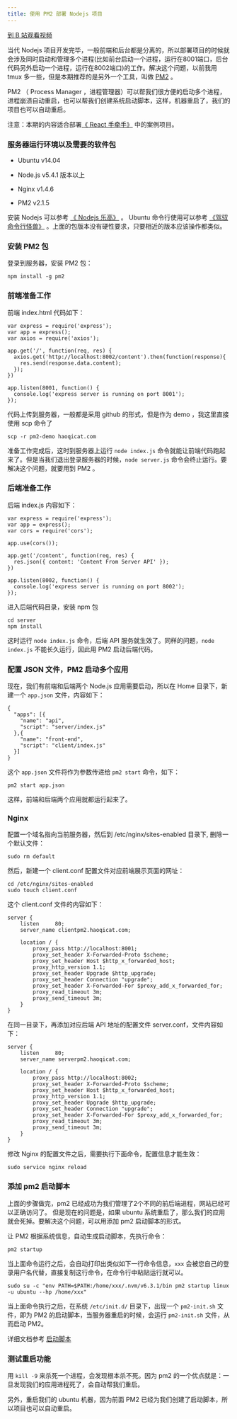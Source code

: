 ```yaml
---
title: 使用 PM2 部署 Nodejs 项目
---
```


[到 B 站观看视频](https://www.bilibili.com/video/BV1yv411B7bu/)

当代 Nodejs 项目开发完毕，一般前端和后台都是分离的，所以部署项目的时候就会涉及同时启动和管理多个进程(比如前台启动一个进程，运行在8001端口，后台代码另外启动一个进程，运行在8002端口)的工作。解决这个问题，以前我用 tmux 多一些，但是本期推荐的是另外一个工具，叫做  [PM2](https://github.com/Unitech/pm2) 。

PM2 （ Process Manager ，进程管理器）可以帮我们很方便的启动多个进程，进程崩溃自动重启，也可以帮我们创建系统启动脚本，这样，机器重启了，我们的项目也可以自动重启。

注意：本期的内容适合部署[《 React 手牵手》](http://haoqicat.com/hand-in-hand-react) 中的案例项目。


### 服务器运行环境以及需要的软件包

* Ubuntu v14.04

* Node.js v5.4.1 版本以上

* Nginx v1.4.6

* PM2 v2.1.5

安装 Nodejs 可以参考 [《 Nodejs 乐高》](http://haoqicat.com/nodejs-lego) 。 Ubuntu 命令行使用可以参考 [《驾驭命令行怪兽》](http://haoqicat.com/ride-cli-monster) 。上面的包版本没有硬性要求，只要相近的版本应该操作都类似。


### 安装 PM2 包

登录到服务器，安装 PM2 包：

```
npm install -g pm2
```

### 前端准备工作

前端 index.html 代码如下：


```
var express = require('express');
var app = express();
var axios = require('axios');

app.get('/', function(req, res) {
  axios.get('http://localhost:8002/content').then(function(response){
    res.send(response.data.content);
  });
})

app.listen(8001, function() {
  console.log('express server is running on port 8001');
});
```

代码上传到服务器，一般都是采用 github 的形式，但是作为 demo ，我这里直接使用 scp 命令了

```
scp -r pm2-demo haoqicat.com
```

准备工作完成后，这时到服务器上运行 `node index.js` 命令就能让前端代码跑起来了。但是当我们退出登录服务器的时候，`node server.js` 命令会终止运行。要解决这个问题，就要用到 PM2 。

### 后端准备工作

后端 index.js 内容如下：

```
var express = require('express');
var app = express();
var cors = require('cors');

app.use(cors());

app.get('/content', function(req, res) {
  res.json({ content: 'Content From Server API' });
})

app.listen(8002, function() {
  console.log('express server is running on port 8002');
});
```

进入后端代码目录，安装 npm 包

```
cd server
npm install
```

这时运行 `node index.js` 命令，后端 API 服务就生效了。同样的问题，`node index.js` 不能长久运行，因此用 PM2 启动后端代码。

### 配置 JSON 文件，PM2 启动多个应用

现在，我们有前端和后端两个 Node.js 应用需要启动，所以在 Home 目录下，新建一个 `app.json` 文件，内容如下：

```
{
  "apps": [{
    "name": "api",
    "script": "server/index.js"
  },{
    "name": "front-end",
    "script": "client/index.js"
  }]
}
```

这个 `app.json` 文件将作为参数传递给 `pm2 start` 命令，如下：

```
pm2 start app.json
```

这样，前端和后端两个应用就都运行起来了。


###  Nginx

配置一个域名指向当前服务器，然后到 /etc/nginx/sites-enabled 目录下, 删除一个默认文件：


```
sudo rm default
```

然后，新建一个 client.conf 配置文件对应前端展示页面的网址：

```
cd /etc/nginx/sites-enabled
sudo touch client.conf
```

这个 client.conf 文件的内容如下：

```
server {
    listen     80;
    server_name clientpm2.haoqicat.com;

    location / {
        proxy_pass http://localhost:8001;
        proxy_set_header X-Forwarded-Proto $scheme;
        proxy_set_header Host $http_x_forwarded_host;
        proxy_http_version 1.1;
        proxy_set_header Upgrade $http_upgrade;
        proxy_set_header Connection "upgrade";
        proxy_set_header X-Forwarded-For $proxy_add_x_forwarded_for;
        proxy_read_timeout 3m;
        proxy_send_timeout 3m;
    }
}
```

在同一目录下，再添加对应后端 API 地址的配置文件 server.conf，文件内容如下：

```
server {
    listen     80;
    server_name serverpm2.haoqicat.com;

    location / {
        proxy_pass http://localhost:8002;
        proxy_set_header X-Forwarded-Proto $scheme;
        proxy_set_header Host $http_x_forwarded_host;
        proxy_http_version 1.1;
        proxy_set_header Upgrade $http_upgrade;
        proxy_set_header Connection "upgrade";
        proxy_set_header X-Forwarded-For $proxy_add_x_forwarded_for;
        proxy_read_timeout 3m;
        proxy_send_timeout 3m;
    }
}
```

修改 Nginx 的配置文件之后，需要执行下面命令，配置信息才能生效：

```
sudo service nginx reload
```


### 添加 pm2 启动脚本

上面的步骤做完，pm2 已经成功为我们管理了2个不同的前后端进程，网站已经可以正确访问了。
但是现在的问题是，如果 ubuntu 系统重启了，那么我们的应用就会死掉。要解决这个问题，可以用添加 pm2 启动脚本的形式。


让 PM2 根据系统信息，自动生成启动脚本，先执行命令：


```
pm2 startup
```

当上面命令运行之后，会自动打印出类似如下一行命令信息，`xxx` 会被您自己的登录用户名代替，直接复制这行命令，在命令行中粘贴运行就可以。

```
sudo su -c "env PATH=$PATH:/home/xxx/.nvm/v6.3.1/bin pm2 startup linux -u ubuntu --hp /home/xxx"
```

当上面命令执行之后，在系统 `/etc/init.d/` 目录下，出现一个 `pm2-init.sh` 文件，即为 PM2 的启动脚本，当服务器重启的时候，会运行 `pm2-init.sh` 文件，从而启动 PM2。

详细文档参考 [启动脚本](http://pm2.keymetrics.io/docs/usage/startup/)



### 测试重启功能

用 `kill -9` 来杀死一个进程，会发现根本杀不死。因为 pm2 的一个优点就是：一旦发现我们的应用进程死了，会自动帮我们重启。

另外，重启我们的  ubuntu 机器，因为前面 PM2 已经为我们创建了启动脚本，所以项目也可以自动重启。
